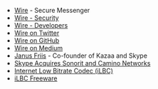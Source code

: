 - [Wire](https://wire.com/en/) - Secure Messenger
- [Wire - Security](https://wire.com/en/security/)
- [Wire - Developers](https://wire.com/en/developers/)
- [Wire on Twitter](https://twitter.com/wire)
- [Wire on GitHub](https://github.com/wireapp/wire)
- [Wire on Medium](https://medium.com/@wireapp)
- [Janus Friis](https://en.wikipedia.org/wiki/Janus_Friis) - Co-founder of Kazaa and Skype
- [Skype Acquires Sonorit and Camino Networks](http://www.businesswire.com/news/home/20060411005435/en/Skype-Acquires-Sonorit-Camino-Networks)
- [Internet Low Bitrate Codec (iLBC)](https://en.wikipedia.org/wiki/Internet_Low_Bitrate_Codec)
- [iLBC Freeware](https://webrtc.org/license/ilbc-freeware/)
